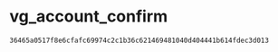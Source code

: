 vg_account_confirm
==================

`36465a0517f8e6cfafc69974c2c1b36c621469481040d404441b614fdec3d013`
